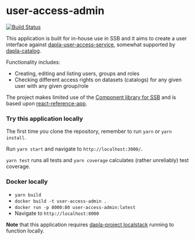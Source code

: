 # user-access-admin
[![Build Status](https://dev.azure.com/statisticsnorway/Dapla/_apis/build/status/statisticsnorway.user-access-admin?branchName=master)](https://dev.azure.com/statisticsnorway/Dapla/_build/latest?definitionId=13&branchName=master)

This application is built for in-house use in SSB and it aims to create a user interface against 
[dapla-user-access-service](https://github.com/statisticsnorway/dataset-access), somewhat supported by 
[dapla-catalog](https://github.com/statisticsnorway/dapla-catalog).

Functionality includes:
* Creating, editing and listing users, groups and roles
* Checking different access rights on datasets (catalogs) for any given user with any given group/role

The project makes limited use of the [Component library for SSB](https://github.com/statisticsnorway/ssb-component-library)
and is based upon [react-reference-app](https://github.com/statisticsnorway/fe-react-reference-app).

### Try this application locally
The first time you clone the repository, remember to run `yarn` or `yarn install`.

Run `yarn start` and navigate to `http://localhost:3000/`.

`yarn test` runs all tests and `yarn coverage` calculates (rather unreliably) test coverage.

### Docker locally
* `yarn build`
* `docker build -t user-access-admin .`
* `docker run -p 8000:80 user-access-admin:latest`
* Navigate to `http://localhost:8000`

**Note** that this application requires [dapla-project localstack](https://github.com/statisticsnorway/dapla-project/blob/master/localstack/README.md)
running to function locally.
